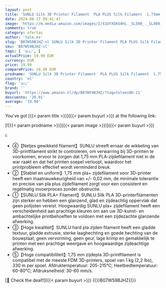 ```yaml
---
layout: post
title: 'SUNLU Silk 3D Printer Filament  PLA PLUS Silk Filament  1.75mm Smooth Silk PLA+ Filament  1KG PLA+ Zijde Gelb '
date: 2024-08-17 09:41:47
image: 'https://m.media-amazon.com/images/I/41UYXQkb4hL._SL500_._SL400_.jpg'
comments: true
category: ofertas
author: 'tole.es'
slug: 'B07W59BJHZ-nl SUNLU Silk 3D Printer Filament PLA PLUS Silk Filament...'
sku: 'B07W59BJHZ-nl'
tags: [ '🇳🇱', ]
actualPrice: 19.99 EUR
currency: EUR
price: 19.99
comparePrice: 24.99 EUR
prodname: 'SUNLU Silk 3D Printer Filament  PLA PLUS Silk Filament  1.75mm Smooth Silk PLA+ Filament  1KG PLA+ Zijde Gelb '
country: 'nl'
flag: '🇳🇱'
brand: ''
buyurl: 'https://www.amazon.nl/dp/B07W59BJHZ/?tag=tolees0b-21'
descuento: '20.01'
average: '19.99'
---
```


You've got [{{< param title >}}]({{< param buyurl >}}) at the following link:

[![{{< param prodname >}}]({{< param image >}})]({{< param buyurl >}})

ℹ️:

- ④【Netjes gewikkeld filament】SUNLU streeft ernaar de wikkeling van 3D-printfilament strikt te controleren, om verwarring bij 3D-printen te voorkomen, ervoor te zorgen dat 1,75 mm PLA-zijdefilament niet in de war raakt en dat het printen soepel verloopt, waardoor het printprobleem effectief wordt verminderd breuk.
- ②【Stabiel en uniform】1,75 mm pla+ zijdefilament voor 3D-printer heeft een maatnauwkeurigheid van +/- 0,02 mm, de minimale tolerantie en precisie van pla plus zijdefilament zorgt voor een consistent en regelmatig invoerproces zonder obstructie.
- ①【SUNLU Silk PLA+ Filament】SUNLU Silk PLA 3D-printerfilamenten zijn sterker en hebben een glanzend, glad en zijdeachtig oppervlak dat geen polijsten vereist. Hoogwaardig SUNLU pla+ zijdefilament heeft een verscheidenheid aan prachtige kleuren om aan uw 3D-kunst- en ambachtelijke printbehoeften te voldoen met een zijdezachte glanzende afwerking.
- ③【Hoge kwaliteit】SUNLU hard pla zijden filament heeft een gladde textuur, gladde extrusie, sterke laaghechting en goede hechting van de bouwplaat, geen vervorming, geen geur, lage krimp en gemakkelijk te printen met een prachtige weergave en hoogwaardige zijdeachtige afwerking.
- ⑤【Hoge compatibiliteit】1,75 mm zijdepla 3D-printfilament is compatibel met de meeste FDM 3D-printers, spoel van 1 kg (2,2 lbs), 330 m per spoel. Afdruktemperatuur: 205-215℃; Heetbedtemperatuur: 60-80℃; Afdruksnelheid: 30-60 mm/s.

[🛒 Check the deal!!]({{< param buyurl >}})
{{<world>}}B07W59BJHZ{{</world>}}
